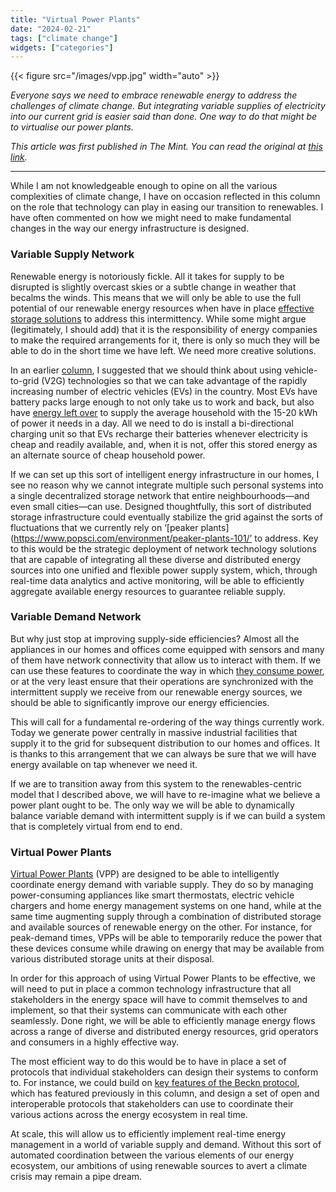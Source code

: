 ```yaml
---
title: "Virtual Power Plants"
date: "2024-02-21"
tags: ["climate change"]
widgets: ["categories"]
---
```


{{< figure src="/images/vpp.jpg" width="auto" >}}

_Everyone says we need to embrace renewable energy to address the challenges of climate change. But integrating variable supplies of electricity into our current grid is easier said than done. One way to do that might be to virtualise our power plants._

<!--more-->

_This article was first published in The Mint. You can read the original at [_this link_](https://www.livemint.com/opinion/online-views/virtual-power-plants-could-help-lead-our-energy-transition-11708436885909.html)._

___

While I am not knowledgeable enough to opine on all the various complexities of climate change, I have on occasion reflected in this column on the role that technology can play in easing our transition to renewables. I have often commented on how we might need to make fundamental changes in the way our energy infrastructure is designed.

### Variable Supply Network

Renewable energy is notoriously fickle. All it takes for supply to be disrupted is slightly overcast skies or a subtle change in weather that becalms the winds. This means that we will only be able to use the full potential of our renewable energy resources when have in place [effective storage solutions](https://exmachina.in/03/07/2019/a-rethink-of-the-grid-design-to-shape-our-energy-future/) to address this intermittency. While some might argue (legitimately, I should add) that it is the responsibility of energy companies to make the required arrangements for it, there is only so much they will be able to do in the short time we have left. We need more creative solutions.

In an earlier [column](https://exmachina.in/30/06/2021/the-v2g-opportunity/), I suggested that we should think about using vehicle-to-grid (V2G) technologies so that we can take advantage of the rapidly increasing number of electric vehicles (EVs) in the country. Most EVs have battery packs large enough to not only take us to work and back, but also have [energy left over](https://exmachina.in/30/06/2021/the-v2g-opportunity/) to supply the average household with the 15-20 kWh of power it needs in a day. All we need to do is install a bi-directional charging unit so that EVs recharge their batteries whenever electricity is cheap and readily available, and, when it is not, offer this stored energy as an alternate source of cheap household power.

If we can set up this sort of intelligent energy infrastructure in our homes, I see no reason why we cannot integrate multiple such personal systems into a single decentralized storage network that entire neighbourhoods—and even small cities—can use. Designed thoughtfully, this sort of distributed storage infrastructure could eventually stabilize the grid against the sorts of fluctuations that we currently rely on ‘[peaker plants](https://www.popsci.com/environment/peaker-plants-101/’ to address. Key to this would be the strategic deployment of network technology solutions that are capable of integrating all these diverse and distributed energy sources into one unified and flexible power supply system, which, through real-time data analytics and active monitoring, will be able to efficiently aggregate available energy resources to guarantee reliable supply.

### Variable Demand Network

But why just stop at improving supply-side efficiencies? Almost all the appliances in our homes and offices come equipped with sensors and many of them have network connectivity that allow us to interact with them. If we can use these features to coordinate the way in which [they consume power](https://www.techtarget.com/iotagenda/feature/How-to-use-IoT-for-energy-efficiency-and-sustainability), or at the very least ensure that their operations are synchronized with the intermittent supply we receive from our renewable energy sources, we should be able to significantly improve our energy efficiencies.

This will call for a fundamental re-ordering of the way things currently work. Today we generate power centrally in massive industrial facilities that supply it to the grid for subsequent distribution to our homes and offices. It is thanks to this arrangement that we can always be sure that we will have energy available on tap whenever we need it.

If we are to transition away from this system to the renewables-centric model that I described above, we will have to re-imagine what we believe a power plant ought to be. The only way we will be able to dynamically balance variable demand with intermittent supply is if we can build a system that is completely virtual from end to end.

### Virtual Power Plants

[Virtual Power Plants](https://www.technologyreview.com/2024/02/07/1087836/how-virtual-power-plants-are-shaping-tomorrows-energy-system/) (VPP) are designed to be able to intelligently coordinate energy demand with variable supply. They do so by managing power-consuming appliances like smart thermostats, electric vehicle chargers and home energy management systems on one hand, while at the same time augmenting supply through a combination of distributed storage and available sources of renewable energy on the other. For instance, for peak-demand times, VPPs will be able to temporarily reduce the power that these devices consume while drawing on energy that may be available from various distributed storage units at their disposal.

In order for this approach of using Virtual Power Plants to be effective, we will need to put in place a common technology infrastructure that all stakeholders in the energy space will have to commit themselves to and implement, so that their systems can communicate with each other seamlessly. Done right, we will be able to efficiently manage energy flows across a range of diverse and distributed energy resources, grid operators and consumers in a highly effective way.

The most efficient way to do this would be to have in place a set of protocols that individual stakeholders can design their systems to conform to. For instance, we could build on [key features of the Beckn protocol](https://becknprotocol.io/imagining-energy-with-beckn-protocol/), which has featured previously in this column, and design a set of open and interoperable protocols that stakeholders can use to coordinate their various actions across the energy ecosystem in real time.

At scale, this will allow us to efficiently implement real-time energy management in a world of variable supply and demand. Without this sort of automated coordination between the various elements of our energy ecosystem, our ambitions of using renewable sources to avert a climate crisis may remain a pipe dream.